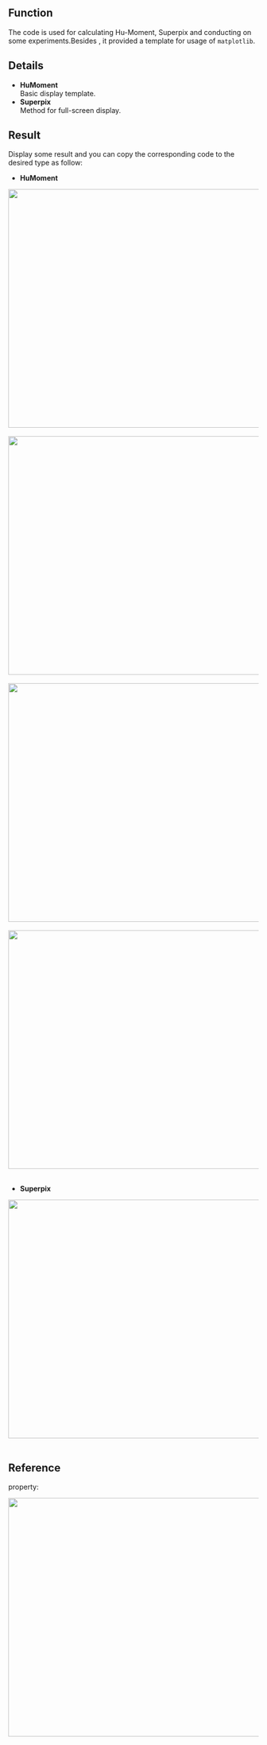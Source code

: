 ## Function 
The code is used for calculating Hu-Moment, Superpix and conducting on some experiments.Besides , it provided a template for usage of `matplotlib`.

## Details
* **HuMoment**  
Basic display template.  
* **Superpix**  
Method for  full-screen display.  

## Result
Display some result and you can copy the corresponding code to the desired type as follow: 
* **HuMoment**  
<div align=center><img width="600" height="480" src="https://github.com/ming71/toolbox/blob/master/matplotlib/4vars.png"/></div><br/>

<div align=center><img width="600" height="480" src="https://github.com/ming71/toolbox/blob/master/matplotlib/crop_3D_8.png"/></div><br/>

<div align=center><img width="600" height="480" src="https://github.com/ming71/toolbox/blob/master/matplotlib/Hu-hist.png"/></div><br/>

<div align=center><img width="600" height="480" src="https://github.com/ming71/toolbox/blob/master/matplotlib/s&r_no_canny.png"/></div><br/>

* **Superpix**   
<div align=center><img width="600" height="480" src="https://github.com/ming71/toolbox/blob/master/matplotlib/superpix.png"/></div><br/>

## Reference
property:
<div align=center><img  width="600" height="480" src="https://github.com/ming71/toolbox/blob/master/matplotlib/matplotlib-cheatsheet.png"/></div><br/>
